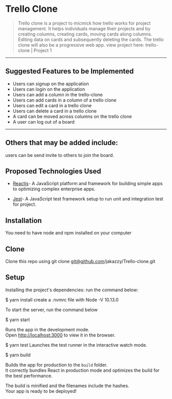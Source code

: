# Trello Clone

> Trello clone is a project to micmick how trello works for project management. It helps individuals manage their projects and by creating columns, creating cards, moving cards along columns. Editing data on cards and subsequently deleting the cards. The trello clone will also be a progressive web app.
> view project here:
> trello-clone | Project 1

---

## Suggested Features to be Implemented

- Users can signup on the application
- Users can login on the application
- Users can add a column in the trello-clone
- Users can add cards in a column of a trello clone
- Users can edit a card in a trello clone
- Users can delete a card in a trello clone
- A card can be moved across columns on the trello clone
- A user can log out of a board

---

## Others that may be added include:

users can be send invite to others to join the board.

## Proposed Technologies Used

- [Reactjs](https://reactjs.org/)- A JavaScript platform and framework for building simple apps to optimizing complex enterprise apps.

- [Jest](https://jestjs.io/)- A JavaScript test framework setup to run unit and integration test for project.

## Installation

You need to have node and npm installed on your computer

## Clone

Clone this repo using git clone git@github.com/jakazzy/Trello-clone.git

## Setup

Installing the project's dependencies:
run the command below:

\$ yarn install
create a .nvmrc file with Node -V 10.13.0

To start the server, run the command below

\$ yarn start

Runs the app in the development mode.<br />
Open [http://localhost:3000](http://localhost:3000) to view it in the browser.

\$ yarn test
Launches the test runner in the interactive watch mode.<br />

\$ yarn build

Builds the app for production to the `build` folder.<br />
It correctly bundles React in production mode and optimizes the build for the best performance.

The build is minified and the filenames include the hashes.<br />
Your app is ready to be deployed!
